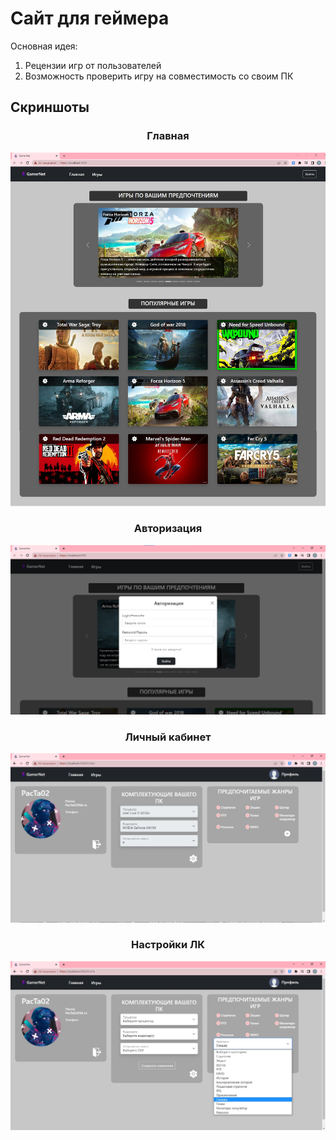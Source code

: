 # Сайт для геймера

Основная идея:
  1. Рецензии игр от пользователей
  2. Возможность проверить игру на совместимость со своим ПК
## Скриншоты
<h3 align="center">
  Главная
</h3>
<img src="https://github.com/vchepurnov/Project-X/blob/main/Gamernet%20%D0%93%D0%BB%D0%B0%D0%B2%D0%BD%D0%B0%D1%8F.jpg"/>
<h3 align="center">
  Авторизация
</h3>
<img src="https://github.com/vchepurnov/Project-X/blob/main/Gamernet%20%D0%90%D0%B2%D1%82%D0%BE%D1%80%D0%B8%D0%B7%D0%B0%D1%86%D0%B8%D1%8F.jpg"/>
<h3 align="center">
  Личный кабинет
</h3>
<img src="https://github.com/vchepurnov/Project-X/blob/main/Gamernet%20%D0%9B%D0%9A.jpg"/>
<h3 align="center">
  Настройки ЛК
</h3>
<img src="https://github.com/vchepurnov/Project-X/blob/main/Gamernet%20%D0%9B%D0%9A%20%D0%BD%D0%B0%D1%81%D1%82%D1%80%D0%BE%D0%B9%D0%BA%D0%B8.jpg"/>
